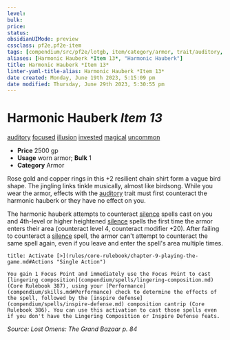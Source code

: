 ```yaml
---
level:
bulk:
price:
status:
obsidianUIMode: preview
cssclass: pf2e,pf2e-item
tags: [compendium/src/pf2e/lotgb, item/category/armor, trait/auditory, trait/focused, trait/illusion, trait/invested, trait/magical, trait/uncommon]
aliases: [Harmonic Hauberk *Item 13*, "Harmonic Hauberk"]
title: Harmonic Hauberk *Item 13*
linter-yaml-title-alias: Harmonic Hauberk *Item 13*
date created: Monday, June 19th 2023, 5:15:09 pm
date modified: Thursday, June 29th 2023, 5:30:55 pm
---
```


# Harmonic Hauberk *Item 13*

[auditory](rules/traits/auditory.md) [focused](rules/traits/focused.md) [illusion](rules/traits/illusion.md) [invested](rules/traits/invested.md) [magical](rules/traits/magical.md) [uncommon](rules/traits/uncommon.md)  

- **Price** 2500 gp
- **Usage** worn armor; **Bulk** 1
- **Category** Armor

Rose gold and copper rings in this +2 resilient chain shirt form a vague bird shape. The jingling links tinkle musically, almost like birdsong. While you wear the armor, effects with the [auditory](rules/traits/auditory.md) trait must first counteract the harmonic hauberk or they have no effect on you.

The harmonic hauberk attempts to counteract [silence](compendium/spells/silence.md) spells cast on you and 4th-level or higher heightened [silence](compendium/spells/silence.md) spells the first time the armor enters their area (counteract level 4, counteract modifier +20). After failing to counteract a [silence](compendium/spells/silence.md) spell, the armor can't attempt to counteract the same spell again, even if you leave and enter the spell's area multiple times.

```ad-embed-ability
title: Activate [>](rules/core-rulebook/chapter-9-playing-the-game.md#Actions "Single Action")

You gain 1 Focus Point and immediately use the Focus Point to cast [lingering composition](compendium/spells/lingering-composition.md) (Core Rulebook 387), using your [Performance](compendium/skills.md#Performance) check to determine the effects of the spell, followed by the [inspire defense](compendium/spells/inspire-defense.md) composition cantrip (Core Rulebook 386). You can use this activation to cast those spells even if you don't have the Lingering Composition or Inspire Defense feats.
```

*Source: Lost Omens: The Grand Bazaar p. 84*
